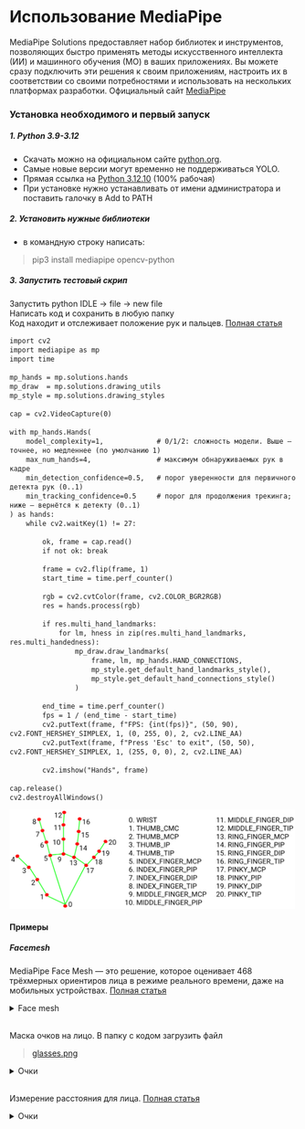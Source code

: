 # Использование MediaPipe
MediaPipe Solutions предоставляет набор библиотек и инструментов, позволяющих быстро применять методы искусственного интеллекта (ИИ) и машинного обучения (МО) в ваших приложениях. Вы можете сразу подключить эти решения к своим приложениям, настроить их в соответствии со своими потребностями и использовать на нескольких платформах разработки.
Официальный сайт [MediaPipe](https://ai.google.dev/edge/mediapipe/solutions/guide?hl=ru)  

### Установка необходимого и первый запуск
##### 1. Python 3.9-3.12
- Скачать можно на официальном сайте [python.org](https://www.python.org/downloads/windows/).  
- Самые новые версии могут временно не поддерживаться YOLO.  
- Прямая ссылка на [Python 3.12.10](https://www.python.org/ftp/python/3.12.10/python-3.12.10-amd64.exe) (100% рабочая)
- При установке нужно устанавливать от имени администратора и поставить галочку в Add to PATH

##### 2. Установить нужные библиотеки
- в командную строку написать: 
> pip3 install mediapipe opencv-python

##### 3. Запустить тестовый скрип
Запустить python IDLE -> file -> new file  
Написать код и сохранить в любую папку  
Код находит и отслеживает положение рук и пальцев. [Полная статья](https://github.com/google-ai-edge/mediapipe/blob/master/docs/solutions/hands.md)

```
import cv2
import mediapipe as mp
import time

mp_hands = mp.solutions.hands
mp_draw  = mp.solutions.drawing_utils
mp_style = mp.solutions.drawing_styles

cap = cv2.VideoCapture(0)

with mp_hands.Hands(
    model_complexity=1,             # 0/1/2: сложность модели. Выше — точнее, но медленнее (по умолчанию 1)
    max_num_hands=4,                # максимум обнаруживаемых рук в кадре
    min_detection_confidence=0.5,   # порог уверенности для первичного детекта рук (0..1)
    min_tracking_confidence=0.5     # порог для продолжения трекинга; ниже — вернётся к детекту (0..1)
) as hands:
    while cv2.waitKey(1) != 27:
        
        ok, frame = cap.read()
        if not ok: break

        frame = cv2.flip(frame, 1)
        start_time = time.perf_counter()
        
        rgb = cv2.cvtColor(frame, cv2.COLOR_BGR2RGB)
        res = hands.process(rgb)

        if res.multi_hand_landmarks:
            for lm, hness in zip(res.multi_hand_landmarks, res.multi_handedness):
                mp_draw.draw_landmarks(
                    frame, lm, mp_hands.HAND_CONNECTIONS,
                    mp_style.get_default_hand_landmarks_style(),
                    mp_style.get_default_hand_connections_style()
                )
        
        end_time = time.perf_counter()
        fps = 1 / (end_time - start_time)
        cv2.putText(frame, f"FPS: {int(fps)}", (50, 90), cv2.FONT_HERSHEY_SIMPLEX, 1, (0, 255, 0), 2, cv2.LINE_AA)
        cv2.putText(frame, f"Press 'Esc' to exit", (50, 50), cv2.FONT_HERSHEY_SIMPLEX, 1, (255, 0, 0), 2, cv2.LINE_AA)

        cv2.imshow("Hands", frame)

cap.release()
cv2.destroyAllWindows()

```

<img src="../img/img_22.png" alt="desc" width="500"> 

#### Примеры

##### Facemesh

MediaPipe Face Mesh — это решение, которое оценивает 468 трёхмерных ориентиров лица в режиме реального времени, даже на мобильных устройствах. [Полная статья](https://github.com/google-ai-edge/mediapipe/blob/master/docs/solutions/face_mesh.md)  

<details>
<summary>Face mesh</summary>

```

import cv2
import mediapipe as mp
import time

mp_face  = mp.solutions.face_mesh
mp_draw  = mp.solutions.drawing_utils
mp_style = mp.solutions.drawing_styles

cap = cv2.VideoCapture(0)

with mp_face.FaceMesh(
    static_image_mode=False,        # потоковое видео; True — для обработки отдельных фото
    max_num_faces=4,                # максимум обнаруживаемых лиц в кадре
    refine_landmarks=True,          # детализированные точки (радужка, губы)
    min_detection_confidence=0.5,   # порог уверенности первичного детекта (0..1)
    min_tracking_confidence=0.5     # порог продолжения трекинга (0..1)
) as face:
    while cv2.waitKey(1) != 27:

        ok, frame = cap.read()
        if not ok:
            break

        frame = cv2.flip(frame, 1)
        start_time = time.perf_counter()

        rgb = cv2.cvtColor(frame, cv2.COLOR_BGR2RGB)
        res = face.process(rgb)

        if res.multi_face_landmarks:
            for lm in res.multi_face_landmarks:
                # Треугольная сетка лица
                mp_draw.draw_landmarks(
                    frame, lm, mp_face.FACEMESH_TESSELATION,
                    landmark_drawing_spec=None,
                    connection_drawing_spec=mp_style.get_default_face_mesh_tesselation_style()
                )
                # Контуры лица
                mp_draw.draw_landmarks(
                    frame, lm, mp_face.FACEMESH_CONTOURS,
                    landmark_drawing_spec=None,
                    connection_drawing_spec=mp_style.get_default_face_mesh_contours_style()
                )
                # Радужки глаз
                mp_draw.draw_landmarks(
                    frame, lm, mp_face.FACEMESH_IRISES,
                    landmark_drawing_spec=None,
                    connection_drawing_spec=mp_style.get_default_face_mesh_iris_connections_style()
                )

        end_time = time.perf_counter()
        fps = 1.0 / max(1e-6, (end_time - start_time))
        cv2.putText(frame, f"FPS: {int(fps)}", (50, 90),
                    cv2.FONT_HERSHEY_SIMPLEX, 1, (0, 255, 0), 2, cv2.LINE_AA)
        cv2.putText(frame, "Press 'Esc' to exit", (50, 50),
                    cv2.FONT_HERSHEY_SIMPLEX, 1, (255, 0, 0), 2, cv2.LINE_AA)

        cv2.imshow("Face Mesh", frame)

cap.release()
cv2.destroyAllWindows()

```

</details>
<br>

Маска очков на лицо. В папку с кодом загрузить файл  
> [glasses.png](img/glasses.png)

<details>
<summary>Очки</summary>

```

import cv2
import mediapipe as mp
import numpy as np
import time, math, os

mp_face  = mp.solutions.face_mesh
mp_draw  = mp.solutions.drawing_utils
mp_style = mp.solutions.drawing_styles

# ==== Параметры ====
PNG_PATH = "glasses.png"       # Опционально: PNG c альфа-каналом (очки), центр в середине файла
TINT_ALPHA = 0.35              # Прозрачность затемнения "линз" (0..1)
FRAME_THICK = 4                # Толщина контура "оправы" (px)
SCALE_W = 3                  # Ширина очков = IPD * SCALE_W
SCALE_H = 0.45                 # Относительная высота очков от ширины

cap = cv2.VideoCapture(0)

# Загрузка PNG, если есть
png_rgba = None
if os.path.isfile(PNG_PATH):
    png_rgba = cv2.imread(PNG_PATH, cv2.IMREAD_UNCHANGED)

def alpha_blend_rgba(bg_bgr, fg_rgba, cx, cy):
    """Альфа-наложение RGBA поверх bg, центрируя в (cx,cy)."""
    fh, fw = fg_rgba.shape[:2]
    x1 = int(cx - fw // 2); y1 = int(cy - fh // 2)
    x2 = x1 + fw;          y2 = y1 + fh

    # Клип по границам
    bh, bw = bg_bgr.shape[:2]
    x1c, y1c = max(0, x1), max(0, y1)
    x2c, y2c = min(bw, x2), min(bh, y2)
    if x1c >= x2c or y1c >= y2c: 
        return

    roi_bg = bg_bgr[y1c:y2c, x1c:x2c]
    roi_fg = fg_rgba[(y1c - y1):(y2c - y1), (x1c - x1):(x2c - x1)]

    alpha = (roi_fg[..., 3:4].astype(np.float32)) / 255.0
    fg_bgr = roi_fg[..., :3].astype(np.float32)
    bg_bgr[y1c:y2c, x1c:x2c] = (alpha * fg_bgr + (1 - alpha) * roi_bg.astype(np.float32)).astype(np.uint8)

def rotate_scale_rgba(img_rgba, angle_deg, scale):
    """Поворот и масштаб RGBA."""
    h, w = img_rgba.shape[:2]
    M = cv2.getRotationMatrix2D((w/2, h/2), angle_deg, scale)
    out = cv2.warpAffine(img_rgba, M, (w, h), flags=cv2.INTER_LINEAR, borderMode=cv2.BORDER_TRANSPARENT)
    return out

def iris_center_px(lm_list, ids, W, H):
    xs = [lm_list[i].x * W for i in ids]
    ys = [lm_list[i].y * H for i in ids]
    return (float(np.mean(xs)), float(np.mean(ys)))

with mp_face.FaceMesh(
    static_image_mode=False,        
    max_num_faces=2,                
    refine_landmarks=True,          # даёт 5 точек радужки на каждый глаз (всего 478)
    min_detection_confidence=0.5,
    min_tracking_confidence=0.5
) as face:
    while cv2.waitKey(1) != 27:
        ok, frame = cap.read()
        if not ok: break

        frame = cv2.flip(frame, 1)
        start_time = time.perf_counter()

        rgb = cv2.cvtColor(frame, cv2.COLOR_BGR2RGB)
        rgb.flags.writeable = False
        res = face.process(rgb)
        rgb.flags.writeable = True

        H, W = frame.shape[:2]

        if res.multi_face_landmarks:
            # Берём первое лицо
            lm = res.multi_face_landmarks[0].landmark

            # Индексы радужек (mediapipe, при refine_landmarks=True)
            right_iris = [469, 470, 471, 472, 468]  # правая (для пользователя — слева)
            left_iris  = [474, 475, 476, 477, 473]  # левая  (для пользователя — справа)

            # Центры радужек в пикселях
            rx, ry = iris_center_px(lm, right_iris, W, H)
            lx, ly = iris_center_px(lm, left_iris,  W, H)

            # Межзрачковое расстояние и угол наклона
            ipd = math.hypot(lx - rx, ly - ry)
            angle = -math.degrees(math.atan2(ly - ry, lx - rx))
            cx, cy = (rx + lx) * 0.5, (ry + ly) * 0.5

            # Масштаб по ширине
            target_w = max(1, int(ipd * SCALE_W))
            scale = target_w / png_rgba.shape[1]
            rotated = rotate_scale_rgba(png_rgba, angle, scale)
            alpha_blend_rgba(frame, rotated, int(cx), int(cy))
            
        end_time = time.perf_counter()
        fps = 1.0 / max(1e-6, (end_time - start_time))
        cv2.putText(frame, f"FPS: {int(fps)}", (50, 90),
                    cv2.FONT_HERSHEY_SIMPLEX, 1, (0, 255, 0), 2, cv2.LINE_AA)
        cv2.putText(frame, "Press 'Esc' to exit", (50, 50),
                    cv2.FONT_HERSHEY_SIMPLEX, 1, (255, 0, 0), 2, cv2.LINE_AA)

        cv2.imshow("FaceMesh Virtual Try-On", frame)

cap.release()
cv2.destroyAllWindows()

```

</details>
<br>


Измерение расстояния для лица. [Полная статья](https://github.com/google-ai-edge/mediapipe/blob/master/docs/solutions/iris.md)



<details>
<summary>Очки</summary>

```

import cv2
import mediapipe as mp
import time, math

# ==== Параметры ====
CALIB_DIST_M = 0.60           # метров: на каком расстоянии нажмёте 'C'
SMOOTH_ALPHA = 0.85           # 0..1, больше — плавнее (эксп. сглаживание)

mp_face  = mp.solutions.face_mesh
cap = cv2.VideoCapture(0)

calib_C = None                # константа масштаба = ipd_px_at_calib * CALIB_DIST_M
dist_smooth = None

# Индексы центра радужек (нужен refine_landmarks=True)
RIGHT_IRIS_CENTER = 468
LEFT_IRIS_CENTER  = 473

with mp_face.FaceMesh(
    static_image_mode=False,
    max_num_faces=1,
    refine_landmarks=True,      # включает точки радужки (всего 478)
    min_detection_confidence=0.5,
    min_tracking_confidence=0.5
) as face:

    while True:
        ok, frame = cap.read()
        if not ok: break

        frame = cv2.flip(frame, 1)
        start = time.perf_counter()

        rgb = cv2.cvtColor(frame, cv2.COLOR_BGR2RGB)
        rgb.flags.writeable = False
        res = face.process(rgb)
        rgb.flags.writeable = True

        H, W = frame.shape[:2]
        ipd_px = None

        if res.multi_face_landmarks:
            lm = res.multi_face_landmarks[0].landmark

            # Берём центры радужек
            rx, ry = lm[RIGHT_IRIS_CENTER].x * W, lm[RIGHT_IRIS_CENTER].y * H
            lx, ly = lm[LEFT_IRIS_CENTER].x  * W, lm[LEFT_IRIS_CENTER].y  * H

            ipd_px = math.hypot(lx - rx, ly - ry)

            # Визуализация центров
            cv2.circle(frame, (int(rx), int(ry)), 3, (0,255,255), -1, cv2.LINE_AA)
            cv2.circle(frame, (int(lx), int(ly)), 3, (0,255,255), -1, cv2.LINE_AA)
            cv2.line(frame, (int(rx), int(ry)), (int(lx), int(ly)), (0,255,255), 2, cv2.LINE_AA)

        # Оценка дистанции
        if calib_C is not None and ipd_px and ipd_px > 1:
            dist_m = calib_C / ipd_px                 # d ≈ (s0*d0)/s
            if dist_smooth is None:
                dist_smooth = dist_m
            else:
                dist_smooth = SMOOTH_ALPHA*dist_smooth + (1-SMOOTH_ALPHA)*dist_m
            text = f"Distance: {dist_smooth:.2f} m"
        else:
            text = "Press 'C' at known distance"

        # HUD
        end = time.perf_counter()
        fps = 1.0 / max(1e-6, (end - start))
        cv2.putText(frame, f"FPS: {int(fps)}", (20, 40),
                    cv2.FONT_HERSHEY_SIMPLEX, 1, (0,255,0), 2, cv2.LINE_AA)
        cv2.putText(frame, text, (20, 80),
                    cv2.FONT_HERSHEY_SIMPLEX, 1, (255,255,0), 2, cv2.LINE_AA)
        if ipd_px:
            cv2.putText(frame, f"IPD px: {ipd_px:.1f}", (20, 120),
                        cv2.FONT_HERSHEY_SIMPLEX, 1, (255,0,255), 2, cv2.LINE_AA)
        if calib_C is not None:
            cv2.putText(frame, f"Calib C: {calib_C:.1f}", (20, 160),
                        cv2.FONT_HERSHEY_SIMPLEX, 1, (0,200,255), 2, cv2.LINE_AA)
        cv2.putText(frame, "C=Calibrate  Esc=Exit", (20, H-20),
                    cv2.FONT_HERSHEY_SIMPLEX, 1, (200,200,200), 2, cv2.LINE_AA)

        cv2.imshow("Iris distance meter", frame)

        k = cv2.waitKey(1) & 0xFF
        if k == 27:  # Esc
            break
        elif k in (ord('c'), ord('C')):
            # Калибровка: на расстоянии CALIB_DIST_M нажмите 'C'
            if ipd_px and ipd_px > 1:
                calib_C = ipd_px * CALIB_DIST_M
                dist_smooth = None  # сброс фильтра

cap.release()
cv2.destroyAllWindows()

```

</details>
<br>